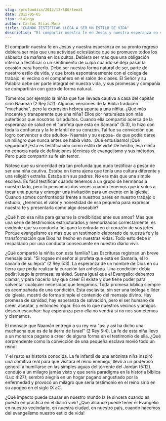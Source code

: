 ```yaml
---
slug: /profundiza/2012/t2/l06/tema1
date: 2012-05-05
tipo: dialoga
author: Carlos Elias Mora
title: "CUANDO TESTIFICAR LLEGA A SER UN ESTILO DE VIDA"
description: "El compartir nuestra fe en Jesús y nuestra esperanza en su pronto regreso  debiera ser más que una actividad eclesiástica que se promueve todos los  sábados de mañana en los cultos. Debiera ser más que una obligación interna a  testificar o un sentimiento de culpa cuando se de..."
---
```


El compartir nuestra fe en Jesús y nuestra esperanza en su pronto regreso debiera ser más que una actividad eclesiástica que se promueve todos los sábados de mañana en los cultos. Debiera ser más que una obligación interna a testificar o un sentimiento de culpa cuando se deja pasar la ocasión para hacerlo. Debe ser nuestra forma natural de ser, parte de nuestro estilo de vida, y que brota espontáneamente con el colega de trabajo, el vecino o el compañero en el salón de clases. El Señor y su Palabra debe ser parte integral en nuestra vida, y sus promesas y compañía se compartirán con gozo de forma natural.

Tomemos por ejemplo la niñita que fue llevada cautiva a casa del capitán sirio Naamán (2 Rey 5:2). Algunas versiones de la Biblia traducen "muchacha", pero la expresión hebrea apunta a una niñita. ¿Qué más inocente y transparente que una niña? Ellos por naturaleza son más auténticos que nosotros los adultos. Cuando ella compartió acerca de la esperanza de salud en el "profeta que esta en Samaria" (5:3), lo hizo con toda la confianza y la fe infantil de su corazón. Tal fue su convicción que logro convencer a dos adultos- Naamán y su esposa- de que podía darse un milagro que nunca antes se había visto. ¡Qué entusiasmo! ¡Qué seguridad! ¡Esta es testificación como estilo de vida! De hecho, esa niñita no conocía nada de definiciones técnicas de evangelismo y sus métodos. Pero pudo compartir su fe sin temor.

Nótese que su sinceridad era tan profunda que pudo testificar a pesar de ser una niña cautiva. Estaba en tierra ajena que tenía una cultura diferente y una religión extraña. Estaba sin sus padres. No era más que una simple esclava. Es fácil testificar cuando tenemos a un grupo de hermanos a nuestro lado, pero lo pensamos dos veces cuando tenemos que ir solos a tocar una puerta y entregar una invitación para un evento en la iglesia. Cuando somos confrontados frente a nuestros pares en nuestro trabajo o estudio, ¿tenemos el valor y honestidad de esa pequeña para expresar nuestra fe y presentarla como algo deseable?

¿Qué hizo esa niña para ganarse la credibilidad ante sus amos? Más que una serie de testimonios estructurados y memorizados correctamente, es evidente que su conducta fiel ganó la entrada en el corazón de sus jefes. Porque evangelismo es mas que un testimonio elaborado de nuestra fe y la transformación que Dios ha hecho en nuestras vidas. Todo esto debe ir respaldado por una conducta consecuente en nuestro diario vivir.

¿Qué compartió la niñita con esta familia? Las Escrituras registran un breve mensaje oral: "Si rogase mi señor al profeta que está en Samaria, él lo sanaría de su lepra" (2 Rey 5:3). La esperanza de un hombre de Dios en su tierra que podía realizar la curación tan anhelada. Una condición: debía pedir; luego la promesa: sanidad. Suena igual que el Evangelio: debemos clamar, y para hacerlo hay que creer Él existe y que tiene poder para solventar cualquier necesidad que tengamos. Toda promesa bíblica siempre es acompañada de una condición. Esta esclavita, sin ser una teóloga o líder de iglesia, mostró de forma simple el contenido del mensaje divino. Hay promesa de sanidad, hay esperanza de salvación, pero el ser humano de creer, aceptar, y entonces rogar. Eso es lo que nuestros vecinos y amigos desean escuchar: hay esperanza pero ella no vendrá si no nos sometemos y clamamos.

El mensaje que Naamán entregó a su rey era "así y así ha dicho una muchacha que es de la tierra de Israel" (2 Rey 5:4). La fe de esta niña llevo a un monarca pagano a creer de alguna forma en el testimonio de ella. ¿Qué sorprendente como la convicción de una pequeña esclava movió todo un reino!

Y el resto es historia conocida. La fe infantil de una anónima niña inspiró una comitiva real para que visitara el reino enemigo, llevó a un poderoso general a humillarse en las simples aguas del torrente del Jordán (5:12), condujo a un milagro jamás visto y que sería paradigma en la historia bíblica (Luc 4:27), sembró alegría en un hogar pagano angustiado por la enfermedad y provocó un milagro que sería testimonio en el reino sirio en su apogeo en el siglo IX aC.

¿Qué impacto puede causar en nuestro mundo la fe sincera cuando es puesta en practica en el diario vivir! ¿Qué alcance puede tener el Evangelio en nuestro vecindario, en nuestra ciudad, en nuestro país, cuando hacemos del evangelismo nuestro estilo de vida!
